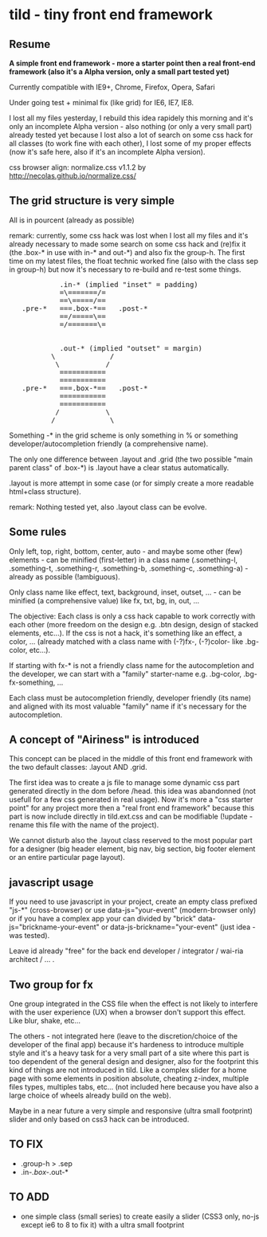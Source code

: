 tild - tiny front end framework
===============================

Resume
------

**A simple front end framework - more a starter point then a real front-end framework (also it's a Alpha version, only a small part tested yet)**

Currently compatible with IE9+, Chrome, Firefox, Opera, Safari

Under going test + minimal fix (like grid) for IE6, IE7, IE8.

I lost all my files yesterday, I rebuild this idea rapidely this morning and it's only an incomplete Alpha version - also nothing (or only a very small part) already tested yet because I lost also a lot of search on some css hack for all classes (to work fine with each other), I lost some of my proper effects (now it's safe here, also if it's an incomplete Alpha version).

css browser align: normalize.css v1.1.2 by http://necolas.github.io/normalize.css/

The grid structure is very simple
---------------------------------

All is in pourcent (already as possible) 

remark: currently, some css hack was lost when I lost all my files and it's already necessary to made some search on some css hack and (re)fix it (the .box-* in use with in-* and out-*) and also fix the group-h. The first time on my latest files, the float technic worked fine (also with the class sep in group-h) but now it's necessary to re-build and re-test some things.

<pre>
            .in-* (implied "inset" = padding)
            =\=======/=
            ==\=====/==
   .pre-*   ===.box-*==   .post-*
            ==/=====\==
            =/=======\=


            .out-* (implied "outset" = margin)
          \             / 
           \           /
            ===========
            ===========
   .pre-*   ===.box-*==   .post-*
            ===========
            ===========
           /           \
          /             \
</pre>

Something -* in the grid scheme is only something in % or something developer/autocompletion friendly (a comprehensive name).

The only one difference between .layout and .grid (the two possible "main parent class" of .box-*) is .layout have a clear status automatically.

.layout is more attempt in some case (or for simply create a more readable html+class structure). 

remark: Nothing tested yet, also .layout class can be evolve.

Some rules
----------

Only left, top, right, bottom, center, auto - and maybe some other (few) elements - can be minified (first-letter) in a class name (.something-l, .something-t, .something-r, .something-b, .something-c, .something-a) - already as possible (!ambiguous).

Only class name like effect, text, background, inset, outset, ... - can be minified (a comprehensive value) like fx, txt, bg, in, out, ...

The objective: Each class is only a css hack capable to work correctly with each other (more freedom on the design e.g. .btn design, design of stacked elements, etc...). If the css is not a hack, it's something like an effect, a color, ... (already matched with a class name with (-?)fx-, (-?)color- like .bg-color, etc...). 

If starting with fx-* is not a friendly class name for the autocompletion and the developer, we can start with a "family" starter-name e.g. .bg-color, .bg-fx-something, ...

Each class must be autocompletion friendly, developer friendly (its name) and aligned with its most valuable "family" name if it's necessary for the autocompletion.

A concept of "Airiness" is introduced
-------------------------------------

This concept can be placed in the middle of this front end framework with the two default classes: .layout AND .grid.

The first idea was to create a js file to manage some dynamic css part generated directly in the dom before /head. this idea was abandonned (not usefull for a few css generated in real usage). Now it's more a "css starter point" for any project more then a "real front end framework" because this part is now include directly in tild.ext.css and can be modifiable (!update - rename this file with the name of the project).

We cannot disturb also the .layout class reserved to the most popular part for a designer (big header element, big nav, big section, big footer element or an entire particular page layout).

javascript usage
----------------

If you need to use javascript in your project, create an empty class prefixed "js-*" (cross-browser) or use data-js="your-event" (modern-browser only) or if you have a complex app your can divided by "brick" data-js="brickname-your-event" or data-js-brickname="your-event" (just idea - was tested).

Leave id already "free" for the back end developer / integrator / wai-ria architect / ... .

Two group for fx
----------------

One group integrated in the CSS file when the effect is not likely to interfere with the user experience (UX) when a browser don't support this effect. Like blur, shake, etc...

The others - not integrated here (leave to the discretion/choice of the developer of the final app) because it's hardeness to introduce multiple style and it's a heavy task for a very small part of a site where this part is too dependent of the general design and designer, also for the footprint this kind of things are not introduced in tild. Like a complex slider for a home page with some elements in position absolute, cheating z-index, multiple files types, multiples tabs, etc... (not included here because you have also a large choice of wheels already build on the web). 

Maybe in a near future a very simple and responsive (ultra small footprint) slider and only based on css3 hack can be introduced.

TO FIX
------

- .group-h > .sep
- .in-*.box-*.out-*

TO ADD
------

- one simple class (small series) to create easily a slider (CSS3 only, no-js except ie6 to 8 to fix it) with a ultra small footprint
